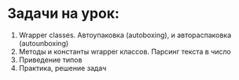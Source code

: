 # Задачи на урок:
1. Wrapper classes. Автоупаковка (autoboxing), и автораспаковка (autounboxing)
2. Методы и константы wrapper классов. Парсинг текста в число
2. Приведение типов
3. Практика, решение задач








